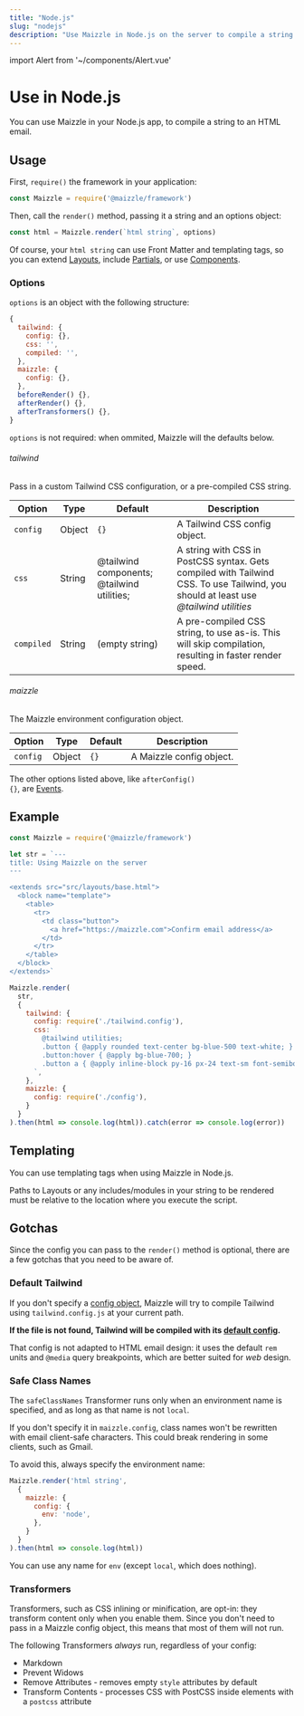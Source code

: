 ```yaml
---
title: "Node.js"
slug: "nodejs"
description: "Use Maizzle in Node.js on the server to compile a string to an HTML email, styled with Tailwind CSS"
---
```


import Alert from '~/components/Alert.vue'

# Use in Node.js

You can use Maizzle in your Node.js app, to compile a string to an HTML email.

## Usage

First, `require()` the framework in your application:

```js
const Maizzle = require('@maizzle/framework')
```

Then, call the `render()` method, passing it a string and an options object:

```js
const html = Maizzle.render(`html string`, options)
```

<alert>Of course, your <code>html string</code> can use Front Matter and templating tags, so you can extend <a href="/docs/layouts/">Layouts</a>, include <a href="/docs/partials/">Partials</a>, or use <a href="/docs/components/">Components</a>.</alert>

### Options

`options` is an object with the following structure:

```js
{
  tailwind: {
    config: {},
    css: '',
    compiled: '',
  },
  maizzle: {
    config: {},
  },
  beforeRender() {},
  afterRender() {},
  afterTransformers() {},
}
```

<alert><code>options</code> is not required: when ommited, Maizzle will the defaults below.</alert>

###### tailwind

Pass in a custom Tailwind CSS configuration, or a pre-compiled CSS string.

| Option | Type | Default | Description |
| --- | --- | --- | --- |
| `config` | Object | `{}` | A Tailwind CSS config object. |
| `css` | String | <span class="font-mono text-cool-gray-500">@tailwind components; @tailwind utilities;</span> | A string with CSS in PostCSS syntax. Gets compiled with Tailwind CSS. To use Tailwind, you should at least use _@tailwind utilities_ |
| `compiled` | String | (empty string) | A pre-compiled CSS string, to use as-is. This will skip compilation, resulting in faster render speed. |

###### maizzle

The Maizzle environment configuration object.

| Option | Type | Default | Description |
| --- | --- | --- | --- |
| `config` | Object | `{}` | A Maizzle config object. |

<alert>The other options listed above, like <code>afterConfig() {}</code>, are <a href="/docs/events/">Events</a>.</alert>

## Example

```js
const Maizzle = require('@maizzle/framework')

let str = `---
title: Using Maizzle on the server
---

<extends src="src/layouts/base.html">
  <block name="template">
    <table>
      <tr>
        <td class="button">
          <a href="https://maizzle.com">Confirm email address</a>
        </td>
      </tr>
    </table>
  </block>
</extends>`

Maizzle.render(
  str,
  {
    tailwind: {
      config: require('./tailwind.config'),
      css: `
        @tailwind utilities;
        .button { @apply rounded text-center bg-blue-500 text-white; }
        .button:hover { @apply bg-blue-700; }
        .button a { @apply inline-block py-16 px-24 text-sm font-semibold no-underline text-white; }
      `,
    },
    maizzle: {
      config: require('./config'),
    }
  }
).then(html => console.log(html)).catch(error => console.log(error))
```

## Templating

You can use templating tags when using Maizzle in Node.js.

<alert type="danger">Paths to Layouts or any includes/modules in your string to be rendered must be relative to the location where you execute the script.</alert>

## Gotchas

Since the config you can pass to the `render()` method is optional, there are a few gotchas that you need to be aware of.

### Default Tailwind

If you don't specify a [config object](#tailwind), Maizzle will try to compile Tailwind using `tailwind.config.js` at your current path.

**If the file is not found, Tailwind will be compiled with its [default config](https://github.com/tailwindcss/tailwindcss/blob/master/stubs/defaultConfig.stub.js).**

That config is not adapted to HTML email design: it uses the default `rem` units and `@media` query breakpoints, which are better suited for _web_ design.

### Safe Class Names

The `safeClassNames` Transformer runs only when an environment name is specified, and as long as that name is not `local`.


If you don't specify it in `maizzle.config`, class names won't be rewritten with email client-safe characters. 
This could break rendering in some clients, such as Gmail.

To avoid this, always specify the environment name:

```js
Maizzle.render('html string',
  {
    maizzle: {
      config: {
        env: 'node',
      },
    }
  }
).then(html => console.log(html))
```

<alert>You can use any name for <code>env</code> (except <code>local</code>, which does nothing).</alert>

### Transformers

Transformers, such as CSS inlining or minification, are opt-in: they transform content only when you enable them.
Since you don't need to pass in a Maizzle config object, this means that most of them will not run.

The following Transformers _always_ run, regardless of your config:

- Markdown
- Prevent Widows
- Remove Attributes - removes empty `style` attributes by default
- Transform Contents - processes CSS with PostCSS inside elements with a `postcss` attribute
